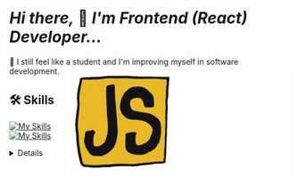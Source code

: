 # _Hi there,_ 👋 _I'm Frontend (React) Developer..._

🌱 I still feel like a student and I'm improving myself in software development.
<img src="animation_500_ziyac.gif" alt="react" width=200 height=200 align="right">
<img src="js.gif" alt="javascirpt" width=200 height=200 align="right">

## 🛠 Skills

<!-- Yetenekler -->

[![My Skills](https://skillicons.dev/icons?i=js,html,css,react,bootstrap)](https://skillicons.dev)  
[![My Skills](https://skillicons.dev/icons?i=tailwind,github,mysql,vscode,visualstudio)](https://skillicons.dev)

<details>
<p align="left"> <img src="https://komarev.com/ghpvc/?username=ziyacaylan&label=Views&color=blue&style=plastic" alt="ziyacaylan" /> </p>
<br/>
🌱 I’m currently learning some software languages and frameworks below

[![My Skills](https://skillicons.dev/icons?i=react,redux,nextjs,nodejs,cs,dotnet,java,redis,mongodb)](https://skillicons.dev)

💬 Ask me about anything

## Connect with me:

<!-- İletişim  -->
<a href="[mailto:ziyacaylan@gmail.com](https://www.linkedin.com/in/ziya-caylan/)" target="_blank">
<img src="https://img.shields.io/badge/LinkedIn-0077B5?style=for-the-badge&logo=linkedin&logoColor=white" alt="https://www.linkedin.com/in/ziya-caylan/" style="width:70px;height:20px;">
</a> 
<a href="mailto:ziyacaylan@gmail.com" target="_blank">
<img src="https://img.shields.io/badge/Gmail-D14836?style=for-the-badge&logo=gmail&logoColor=white" alt="mailto:ziyacaylan@gmail.com" style="width:65px;height:20px;">
</a>  
<a href="https://www.youtube.com/channel/UC3ImwUNX-9aybLr4-XciMWg" target="_blank">
<img src="https://img.shields.io/badge/%20-YouTube-FF0000?style=for-the-badge&logo=youtube&logoColor=white" alt="https://www.youtube.com/channel/UC3ImwUNX-9aybLr4-XciMWg" style="width:65px;height:20px;">
</a> 
<a href="https://codepen.io/ziya-c/pens/" target="_blank">
<img src="https://img.shields.io/badge/Codepen-000000?style=for-the-badge&logo=codepen&logoColor=white" alt="https://codepen.io/ziya-c/pens/" style="width:70px;height:20px;">
</a> 
<br/>

<br/>
<hr/> 
<img src="https://github-readme-stats.vercel.app/api?username=ziyacaylan&show_icons=true&theme=dark" />

<a href="http://www.github.com/ziyacaylan"><img src="https://github-readme-streak-stats.herokuapp.com/?user=ziyacaylan&stroke=ffffff&background=0f172a&ring=6366f1&fire=6366f1&currStreakNum=ffffff&currStreakLabel=6366f1&sideNums=ffffff&sideLabels=ffffff&dates=ffffff&hide_border=true"  /></a>

<a href="https://github.com/ziyacaylan"><img src="https://github-readme-stats.vercel.app/api/top-langs/?username=ziyacaylan&langs_count=10&title_color=6366f1&text_color=ffffff&icon_color=3382ed&bg_color=0f172a&hide_border=true&locale=en&custom_title=Top%20%Languages&layout=compact" alt="Top Languages" /></a>

<!-- <a href="http://www.github.com/ziyacaylan"><img src="https://activity-graph.herokuapp.com/graph?username=ziyacaylan&bg_color=0f172a&color=ffffff&line=3382ed&point=ffffff&area_color=0f172a&area=true&hide_border=true&custom_title=GitHub%20Commits%20Graph" alt="GitHub Commits Graph"  align="justify"/></a> -->
</details>
